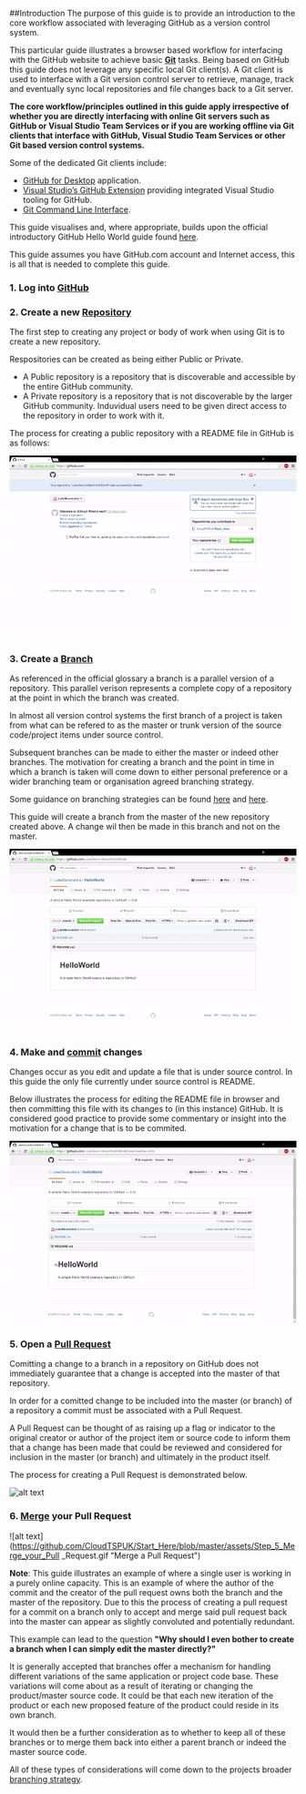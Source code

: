 ##Introduction
The purpose of this guide is to provide an introduction to the core workflow associated with leveraging GitHub as a version control system. 

This particular guide illustrates a browser based workflow for interfacing with the GitHub website to achieve basic **[Git](https://help.github.com/articles/github-glossary#Git)** tasks. Being based on GitHub this guide does not leverage any specific local Git client(s). A Git client is used to interface with a Git version control server to retrieve, manage, track and eventually sync local repositories and file changes back to a Git server.

**The core workflow/principles outlined in this guide apply irrespective of whether you are directly interfacing with online Git servers such as GitHub or Visual Studio Team Services or if you are working offline via Git clients that interface with GitHub, Visual Studio Team Services or other Git based version control systems.**

Some of the dedicated Git clients include:
* [GitHub for Desktop]( https://desktop.github.com/) application.
* [Visual Studio’s GitHub Extension]( https://visualstudio.github.com/) providing integrated Visual Studio tooling for GitHub. 
* [Git Command Line Interface](https://git-scm.com/book/en/v2/Getting-Started-Installing-Git).

This guide visualises and, where appropriate, builds upon the official introductory GitHub Hello World guide found [here](https://guides.github.com/activities/hello-world/).

This guide assumes you have GitHub.com account and Internet access, this is all that is needed to complete this guide. 

### 1. Log into [GitHub](https://github.com/)

### 2. Create a new [Repository](https://help.github.com/articles/github-glossary#repository)
The first step to creating any project or body of work when using Git is to create a new repository. 

Respositories can be created as being either Public or Private. 
* A Public repository is a repository that is discoverable and accessible by the entire GitHub community. 
* A Private repository is a repository that is not discoverable by the larger GitHub community. Induvidual users need to be given direct access to the repository in order to work with it. 

The process for creating a public repository with a README file in GitHub is as follows:

![alt text](https://github.com/CloudTSPUK/Start_Here/blob/master/assets/Step_1_Create_Repository.gif "Create a repository")

### 3. Create a [Branch](https://help.github.com/articles/github-glossary#branch)
As referenced in the official glossary a branch is a parallel version of a repository. This parallel verison represents a complete copy of a repository at the point in which the branch was created.

In almost all version control systems the first branch of a project is taken from what can be refered to as the master or trunk version of the source code/project items under source control. 

Subsequent branches can be made to either the master or indeed other branches. The motivation for creating a branch and the point in time in which a branch is taken will come down to either personal preference or a wider branching team or organisation agreed branching strategy.

Some guidance on branching strategies can be found [here](https://msdn.microsoft.com/en-us/library/bb668955.aspx) and [here](https://git-scm.com/book/en/v2/Git-Branching-Branching-Workflows).

This guide will create a branch from the master of the new repository created above. A change wil then be made in this branch and not on the master.

![alt text](https://github.com/CloudTSPUK/Start_Here/blob/master/assets/Step_2_Create_A_Branch.gif "Create a branch")

### 4. Make and [commit](https://help.github.com/articles/github-glossary#commit) changes
Changes occur as you edit and update a file that is under source control. In this guide the only file currently under source control is README. 

Below illustrates the process for editing the README file in browser and then committing this file with its changes to (in this instance) GitHub. It is considered good practice to provide some commentary or insight into the motivation for a change that is to be commited. 

![alt text](https://github.com/CloudTSPUK/Start_Here/blob/master/assets/Step_3_Make_and_commit_changes.gif "Make and commit changes")

### 5. Open a [Pull Request](https://help.github.com/articles/github-glossary#pull-request)
Comitting a change to a branch in a repository on GitHub does not immediately guarantee that a change is accepted into the master of that repository. 

In order for a comitted change to be included into the master (or branch) of a repository a commit must be associated with a Pull Request. 

A Pull Request can be thought of as raising up a flag or indicator to the original creator or author of the project item or source code to inform them that a change has been made that could be reviewed and considered for inclusion in the master (or branch) and ultimately in the product itself. 

The process for creating a Pull Request is demonstrated below.

![alt text](https://github.com/CloudTSPUK/Start_Here/blob/master/assets/Step_4_Open_a_Pull_Request.gif "Open a Pull Request")

### 6. [Merge](https://help.github.com/articles/github-glossary#merge) your Pull Request
![alt text](https://github.com/CloudTSPUK/Start_Here/blob/master/assets/Step_5_Merge_your_Pull _Request.gif "Merge a Pull Request")

**Note**: This guide illustrates an example of where a single user is working in a purely online capacity. This is an example of where the author of the commit and the creator of the pull request owns both the branch and the master of the repository. Due to this the process of creating a pull request for a commit on a branch only to accept and merge said pull request back into the master can appear as slightly convoluted and potentially redundant. 

This example can lead to the question **"Why should I even bother to create a branch when I can simply edit the master directly?"** 

It is generally accepted that branches offer a mechanism for handling different variations of the same application or project code base. These variations will come about as a result of iterating or changing the product/master source code. It could be that each new iteration of the product or each new proposed feature of the product could reside in its own branch. 

It would then be a further consideration as to whether to keep all of these branches or to merge them back into either a parent branch or indeed the master source code. 

All of these types of considerations will come down to the projects broader [branching strategy](https://git-scm.com/book/en/v2/Git-Branching-Branching-Workflows).

